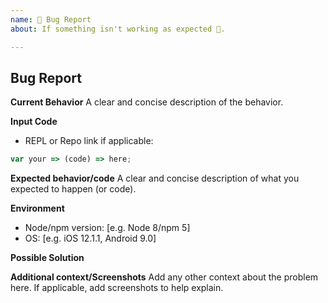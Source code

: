 ```yaml
---
name: 🐛 Bug Report
about: If something isn't working as expected 🤔.

---
```


## Bug Report

**Current Behavior**
A clear and concise description of the behavior.

**Input Code**
- REPL or Repo link if applicable:

```js
var your => (code) => here;
```

**Expected behavior/code**
A clear and concise description of what you expected to happen (or code).


**Environment**
- Node/npm version: [e.g. Node 8/npm 5]
- OS: [e.g. iOS 12.1.1, Android 9.0]

**Possible Solution**
<!--- Only if you have suggestions on a fix for the bug -->

**Additional context/Screenshots**
Add any other context about the problem here. If applicable, add screenshots to help explain.

